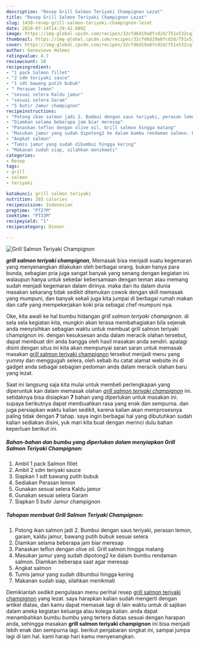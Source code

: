 ```yaml
---
description: "Resep Grill Salmon Teriyaki Champignon Lezat"
title: "Resep Grill Salmon Teriyaki Champignon Lezat"
slug: 1430-resep-grill-salmon-teriyaki-champignon-lezat
date: 2020-07-14T14:29:42.689Z
image: https://img-global.cpcdn.com/recipes/32cfd6d19a8fcd2d/751x532cq70/grill-salmon-teriyaki-champignon-foto-resep-utama.jpg
thumbnail: https://img-global.cpcdn.com/recipes/32cfd6d19a8fcd2d/751x532cq70/grill-salmon-teriyaki-champignon-foto-resep-utama.jpg
cover: https://img-global.cpcdn.com/recipes/32cfd6d19a8fcd2d/751x532cq70/grill-salmon-teriyaki-champignon-foto-resep-utama.jpg
author: Genevieve Holmes
ratingvalue: 4.7
reviewcount: 10
recipeingredient:
- "1 pack Salmon fillet"
- "2 sdm teriyaki sauce"
- "1 sdt bawang putih bubuk"
- " Perasan lemon"
- "sesuai selera Kaldu jamur"
- "sesuai selera Garam"
- "5 butir Jamur champignon"
recipeinstructions:
- "Potong ikan salmon jadi 2. Bumbui dengan saus teriyaki, perasan lemon, garam, kaldu jamur, bawang putih bubuk sesuai selera"
- "Diamkan selama beberapa jam biar meresap"
- "Panaskan teflon dengan olive oil. Grill salmon hingga matang"
- "Masukan jamur yang sudah dipotong2 ke dalam bumbu rendaman salmon. Diamkan beberapa saat agar meresap"
- "Angkat salmon"
- "Tumis jamur yang sudah dibumbui hingga kering"
- "Makanan sudah siap, silahkan menikmati"
categories:
- Resep
tags:
- grill
- salmon
- teriyaki

katakunci: grill salmon teriyaki 
nutrition: 203 calories
recipecuisine: Indonesian
preptime: "PT27M"
cooktime: "PT33M"
recipeyield: "1"
recipecategory: Dinner

---
```



![Grill Salmon Teriyaki Champignon](https://img-global.cpcdn.com/recipes/32cfd6d19a8fcd2d/751x532cq70/grill-salmon-teriyaki-champignon-foto-resep-utama.jpg)

<b><i>grill salmon teriyaki champignon</i></b>, Memasak bisa menjadi suatu kegemaran yang menyenangkan dilakukan oleh berbagai orang. bukan hanya para bunda, sebagian pria juga sangat banyak yang senang dengan kegiatan ini. walaupun hanya untuk sekedar kebersamaan dengan teman atau memang sudah menjadi kegemaran dalam dirinya. maka dari itu dalam dunia masakan sekarang tidak sedikit ditemukan cowok dengan skill memasak yang mumpuni, dan banyak sekali juga kita jumpai di berbagai rumah makan dan cafe yang mempekerjakan koki pria sebagai chef mumpuni nya.

Oke, kita awali ke hal bumbu hidangan <i>grill salmon teriyaki champignon</i>. di sela sela kegiatan kita, mungkin akan terasa membahagiakan bila sejenak anda menyisihkan sebagian waktu untuk membuat grill salmon teriyaki champignon ini. dengan kesuksesan anda dalam meracik olahan tersebut, dapat membuat diri anda bangga oleh hasil masakan anda sendiri. apalagi disini dengan situs ini kita akan mempunyai saran saran untuk memasak masakan <u>grill salmon teriyaki champignon</u> tersebut menjadi menu yang yummy dan menggugah selera, oleh sebab itu catat alamat website ini di gadget anda sebagai sebagian pedoman anda dalam meracik olahan baru yang lezat.




Saat ini langsung saja kita mulai untuk membeli perlengkapan yang diperuntuk kan dalam memasak olahan <u><i>grill salmon teriyaki champignon</i></u> ini. setidaknya bisa disiapkan <b>7</b> bahan yang diperlukan untuk masakan ini. supaya berikutnya dapat membuahkan rasa yang enak dan sempurna. dan juga persiapkan waktu kalian sedikit, karena kalian akan memprosesnya paling tidak dengan <b>7</b> tahap. saya ingin berbagai hal yang dibutuhkan sudah kalian sediakan disini, yuk mari kita buat dengan merinci dulu bahan keperluan berikut ini.

<!--inarticleads1-->

##### Bahan-bahan dan bumbu yang diperlukan dalam menyiapkan Grill Salmon Teriyaki Champignon:

1. Ambil 1 pack Salmon fillet
1. Ambil 2 sdm teriyaki sauce
1. Siapkan 1 sdt bawang putih bubuk
1. Sediakan  Perasan lemon
1. Gunakan sesuai selera Kaldu jamur
1. Gunakan sesuai selera Garam
1. Siapkan 5 butir Jamur champignon




<!--inarticleads2-->

##### Tahapan membuat Grill Salmon Teriyaki Champignon:

1. Potong ikan salmon jadi 2. Bumbui dengan saus teriyaki, perasan lemon, garam, kaldu jamur, bawang putih bubuk sesuai selera
1. Diamkan selama beberapa jam biar meresap
1. Panaskan teflon dengan olive oil. Grill salmon hingga matang
1. Masukan jamur yang sudah dipotong2 ke dalam bumbu rendaman salmon. Diamkan beberapa saat agar meresap
1. Angkat salmon
1. Tumis jamur yang sudah dibumbui hingga kering
1. Makanan sudah siap, silahkan menikmati




Demikianlah sedikit pengulasan menu perihal resep <u>grill salmon teriyaki champignon</u> yang lezat. saya harapkan kalian sudah mengerti dengan artikel diatas, dan kamu dapat memasak lagi di lain waktu untuk di sajikan dalam aneka kegiatan keluarga atau kolega kalian. anda dapat menambahkan bumbu bumbu yang tertera diatas sesuai dengan harapan anda, sehingga masakan <b>grill salmon teriyaki champignon</b> ini bisa menjadi lebih enak dan sempurna lagi. berikut penjabaran singkat ini, sampai jumpa lagi di lain hal. kami harap hari kamu menyenangkan.
